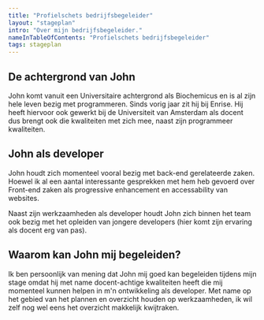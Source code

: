 ```yaml
---
title: "Profielschets bedrijfsbegeleider"
layout: "stageplan"
intro: "Over mijn bedrijfsbegeleider."
nameInTableOfContents: "Profielschets bedrijfsbegeleider"
tags: stageplan
---
```


<section>

## De achtergrond van John
John komt vanuit een Universitaire achtergrond als Biochemicus en is al zijn hele leven bezig met programmeren. Sinds vorig jaar zit hij bij Enrise. Hij heeft hiervoor ook gewerkt bij de Universiteit van Amsterdam als docent dus brengt ook die kwaliteiten met zich mee, naast zijn programmeer kwaliteiten.

</section>

<section>

## John als developer
John houdt zich momenteel vooral bezig met back-end gerelateerde zaken. Hoewel ik al een aantal interessante gesprekken met hem heb gevoerd over Front-end zaken als progressive enhancement en accessability van websites.

Naast zijn werkzaamheden als developer houdt John zich binnen het team ook bezig met het opleiden van jongere developers (hier komt zijn ervaring als docent erg van pas).

</section>

<section>

## Waarom kan John mij begeleiden?
Ik ben persoonlijk van mening dat John mij goed kan begeleiden tijdens mijn stage omdat hij met name docent-achtige kwaliteiten heeft die mij momenteel kunnen helpen in m'n ontwikkeling als developer. Met name op het gebied van het plannen en overzicht houden op werkzaamheden, ik wil zelf nog wel eens het overzicht makkelijk kwijtraken.

</section>